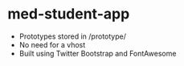 med-student-app
===============

 * Prototypes stored in /prototype/
 * No need for a vhost
 * Built using Twitter Bootstrap and FontAwesome
